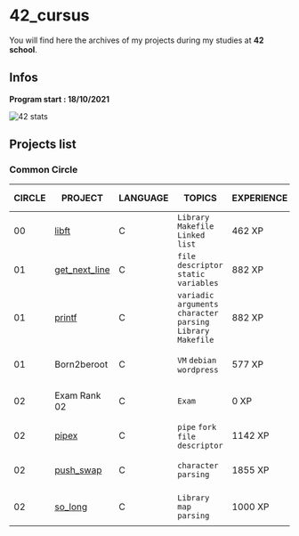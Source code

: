 # 42_cursus

You will find here the archives of my projects during my studies at **42 school**.

## Infos

**Program start : 18/10/2021**

![42 stats](https://badge42.vercel.app/api/v2/cl1m1z528009409l5bo2ovzih/stats?cursusId=21&coalitionId=116)

## Projects list

### Common Circle

| CIRCLE | PROJECT | LANGUAGE | TOPICS | EXPERIENCE | STATUS | Date of Completion |
| ------ | ------- | -------- | ------ | ---------- | ------ | ------------------ |
| 00     | [libft](https://github.com/PapyMonkey/42_libft) | C | `Library` `Makefile` `Linked list` | 462 XP | ![libft score](https://badge42.vercel.app/api/v2/cl1m1z528009409l5bo2ovzih/project/2380225) | 02/11/2021 |
| 01     | [get_next_line](https://github.com/PapyMonkey/42_get_next_line) | C | `file descriptor` `static variables` | 882 XP | ![get_next_line grade](https://badge42.vercel.app/api/v2/cl1m1z528009409l5bo2ovzih/project/2550555) | 12/05/2022 |
| 01     | [printf](https://github.com/PapyMonkey/42_printf) | C | `variadic arguments` `character parsing` `Library` `Makefile` | 882 XP | ![printf grade](https://badge42.vercel.app/api/v2/cl1m1z528009409l5bo2ovzih/project/2397111) | 04/04/2022 |
| 01     | Born2beroot | C | `VM` `debian` `wordpress` | 577  XP | ![aguiri's 42 Born2beroot Score](https://badge42.vercel.app/api/v2/cl1m1z528009409l5bo2ovzih/project/2615647) | 08/06/2022 |
| 02     | Exam Rank 02 | C | `Exam` | 0 XP | ![aguiri's 42 Exam Rank 02 Score](https://badge42.vercel.app/api/v2/cl1m1z528009409l5bo2ovzih/project/2619586) | 16/06/2022 |
| 02     | [pipex](https://github.com/PapyMonkey/42_pipex) | C | `pipe` `fork` `file descriptor` | 1142  XP | ![aguiri's 42 pipex Score](https://badge42.vercel.app/api/v2/cl1m1z528009409l5bo2ovzih/project/2616039) | 17/06/2022 |
| 02     | [push_swap](https://github.com/PapyMonkey/42_push_swap) | C | `character parsing` | 1855 XP | ![aguiri's 42 push_swap Score](https://badge42.vercel.app/api/v2/cl1m1z528009409l5bo2ovzih/project/2623778) | 20/06/2022 |
| 02     | [so_long](https://github.com/PapyMonkey/42_so_long) | C | `Library` `map parsing` | 1000 XP | ![aguiri's 42 so_long Score](https://badge42.vercel.app/api/v2/cl1m1z528009409l5bo2ovzih/project/2623777) | 21/06/2022 |
